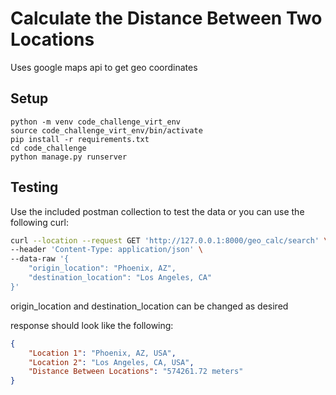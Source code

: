 # Calculate the Distance Between Two Locations
Uses google maps api to get geo coordinates

## Setup
```
python -m venv code_challenge_virt_env
source code_challenge_virt_env/bin/activate
pip install -r requirements.txt
cd code_challenge
python manage.py runserver
```

## Testing
Use the included postman collection to test the data or you can use the following curl: 
```bash
curl --location --request GET 'http://127.0.0.1:8000/geo_calc/search' \
--header 'Content-Type: application/json' \
--data-raw '{
    "origin_location": "Phoenix, AZ",
    "destination_location": "Los Angeles, CA"
}'
```
origin_location and destination_location can be changed as desired

response should look like the following: 
```json
{
    "Location 1": "Phoenix, AZ, USA",
    "Location 2": "Los Angeles, CA, USA",
    "Distance Between Locations": "574261.72 meters"
}
```